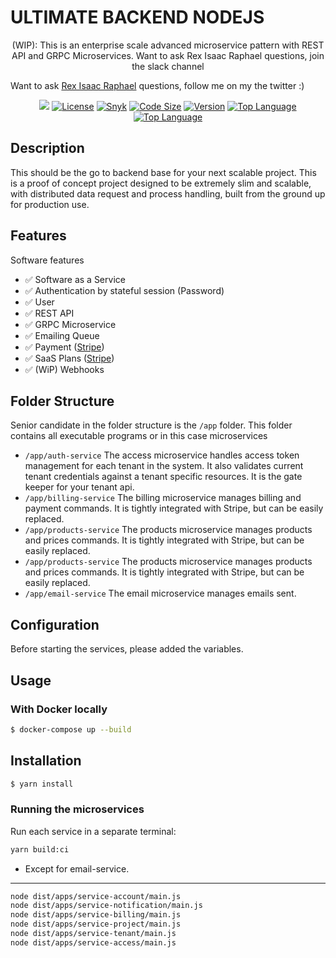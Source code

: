 # ULTIMATE BACKEND NODEJS


<p align="center">  
  <bold>(WIP)</bold>: This is an enterprise scale advanced microservice pattern with REST API and GRPC Microservices. Want to ask Rex Isaac Raphael questions, join the slack channel

  Want to ask <a target="_blank" href="https://twitter.com/Mateussiil">Rex Isaac Raphael</a> questions, follow me on my the twitter :)
</p>  
    <p align="center">  
</p>  

<p align="center">
<img src="https://opencollective.com/ultimate-backend/tiers/sponsor/badge.svg?label=sponsor&color=brightgreen" />
<a href="https://img.shields.io/github/license/juicycleff/ultimate-backend?style=flat-square" target="_blank"><img src="https://img.shields.io/github/license/juicycleff/ultimate-backend?style=flat-square" alt="License"/></a>  
<a href="https://img.shields.io/snyk/vulnerabilities/github/juicycleff/ultimate-backend?style=flat-square" target="_blank"><img src="https://img.shields.io/snyk/vulnerabilities/github/juicycleff/ultimate-backend?style=flat-square" alt="Snyk"/></a>  
<a href="https://img.shields.io/github/languages/code-size/juicycleff/ultimate-backend?style=flat-square" target="_blank"><img src="https://img.shields.io/github/languages/code-size/juicycleff/ultimate-backend?style=flat-square" alt="Code Size"/></a>  
<a href="https://img.shields.io/github/package-json/v/juicycleff/ultimate-backend?style=flat-square" target="_blank"><img src="https://img.shields.io/github/package-json/v/juicycleff/ultimate-backend?style=flat-square" alt="Version"/></a>  
<a href="https://img.shields.io/github/languages/top/juicycleff/ultimate-backend?style=flat-square" target="_blank"><img src="https://img.shields.io/github/languages/top/juicycleff/ultimate-backend?style=flat-square" alt="Top Language"/></a>  
<a href="https://img.shields.io/codacy/grade/dc460840375d4ac995f5647a5ed10179?style=flat-square" target="_blank"><img src="https://img.shields.io/codacy/grade/dc460840375d4ac995f5647a5ed10179?style=flat-square" alt="Top Language"/></a>  
</p>  

## Description

This should be the go to backend base for your next scalable project. This is a proof of concept project designed to be extremely slim and scalable, with distributed data request and process handling, built from the ground up for production use.

## Features

Software features  

* ✅ Software as a Service  
* ✅ Authentication by stateful session (Password)
* ✅ User  
* ✅ REST API  
* ✅ GRPC Microservice  
* ✅ Emailing Queue  
* ✅ Payment ([Stripe](https://stripe.com/))  
* ✅ SaaS Plans ([Stripe](https://stripe.com/))  
* ✅ (WiP) Webhooks  

## Folder Structure  
Senior candidate in the folder structure is the `/app` folder. This folder contains all executable programs or in this case microservices

 - `/app/auth-service` The access microservice handles access token management for each tenant in the system. It also validates current tenant credentials against a tenant specific resources. It is the gate keeper for your tenant api.
 - `/app/billing-service` The billing microservice manages billing and payment commands. It is tightly integrated with Stripe, but can be easily replaced.
 - `/app/products-service` The products microservice manages products and prices commands. It is tightly integrated with Stripe, but can be easily replaced.
 - `/app/products-service` The products microservice manages products and prices commands. It is tightly integrated with Stripe, but can be easily replaced.
 - `/app/email-service` The email microservice manages emails sent.


## Configuration  

Before starting the services, please added the variables.


## Usage  
### With Docker locally
```bash
$ docker-compose up --build
```

## Installation  

```bash  
$ yarn install
```  

### Running the microservices  

Run each service in a separate terminal:  

```bash  
yarn build:ci
```
* Except for email-service.

---

```bash  
node dist/apps/service-account/main.js  
node dist/apps/service-notification/main.js  
node dist/apps/service-billing/main.js  
node dist/apps/service-project/main.js  
node dist/apps/service-tenant/main.js  
node dist/apps/service-access/main.js  
```  